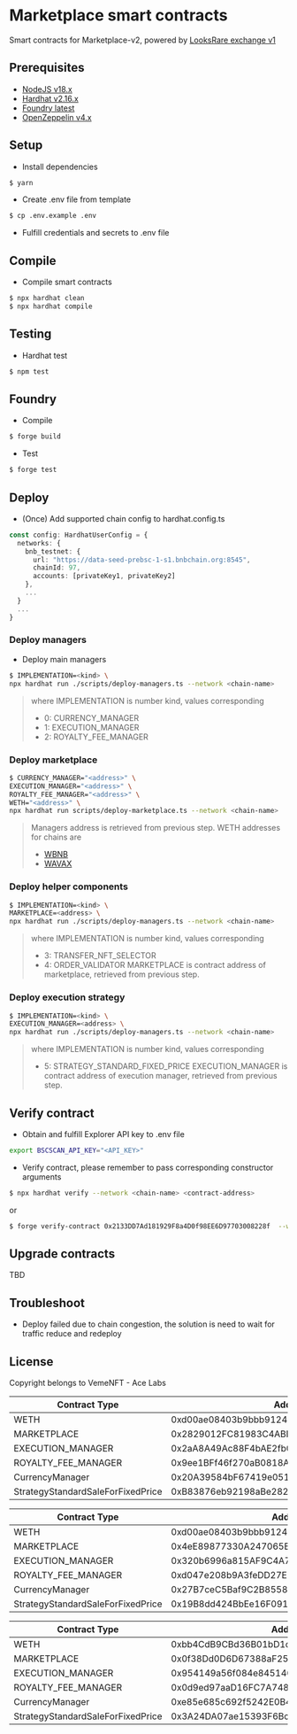 # Marketplace smart contracts
Smart contracts for Marketplace-v2, powered by [LooksRare exchange v1](https://docs.looksrare.org/developers/welcome)

## Prerequisites
- [NodeJS v18.x](https://nodejs.org/en)
- [Hardhat v2.16.x](https://hardhat.org/)
- [Foundry latest](https://book.getfoundry.sh/getting-started/installation)
- [OpenZeppelin v4.x](https://docs.openzeppelin.com/contracts/4.x/)

## Setup
- Install dependencies
```bash
$ yarn
```

- Create .env file from template
```bash
$ cp .env.example .env
```

- Fulfill credentials and secrets to .env file

## Compile
- Compile smart contracts
```bash
$ npx hardhat clean
$ npx hardhat compile
```

## Testing
- Hardhat test
```bash
$ npm test
```

## Foundry
- Compile
```bash
$ forge build
```

- Test
```bash
$ forge test
```

## Deploy
- (Once) Add supported chain config to hardhat.config.ts
```typescript
const config: HardhatUserConfig = {
  networks: {
    bnb_testnet: {
      url: "https://data-seed-prebsc-1-s1.bnbchain.org:8545",
      chainId: 97,
      accounts: [privateKey1, privateKey2]
    },
    ...
  }
  ...
}
```

### Deploy managers
- Deploy main managers
```bash
$ IMPLEMENTATION=<kind> \
npx hardhat run ./scripts/deploy-managers.ts --network <chain-name>
```

>   where IMPLEMENTATION is number kind, values corresponding
>   - 0: CURRENCY_MANAGER
>   - 1: EXECUTION_MANAGER
>   - 2: ROYALTY_FEE_MANAGER

### Deploy marketplace
```bash
$ CURRENCY_MANAGER="<address>" \
EXECUTION_MANAGER="<address>" \
ROYALTY_FEE_MANAGER="<address>" \
WETH="<address>" \
npx hardhat run scripts/deploy-marketplace.ts --network <chain-name>
```

> Managers address is retrieved from previous step.
> WETH addresses for chains are
> - [WBNB](https://testnet.bscscan.com/address/0xae13d989dac2f0debff460ac112a837c89baa7cd)
> - [WAVAX](https://testnet.snowtrace.io/address/0xd00ae08403b9bbb9124bb305c09058e32c39a48c)

### Deploy helper components
```bash
$ IMPLEMENTATION=<kind> \
MARKETPLACE=<address> \
npx hardhat run ./scripts/deploy-managers.ts --network <chain-name>
```

>   where IMPLEMENTATION is number kind, values corresponding
>   - 3: TRANSFER_NFT_SELECTOR
>   - 4: ORDER_VALIDATOR
>   MARKETPLACE is contract address of marketplace, retrieved from previous step.

### Deploy execution strategy
```bash
$ IMPLEMENTATION=<kind> \
EXECUTION_MANAGER=<address> \
npx hardhat run ./scripts/deploy-managers.ts --network <chain-name>
```

>   where IMPLEMENTATION is number kind, values corresponding
>   - 5: STRATEGY_STANDARD_FIXED_PRICE
>   EXECUTION_MANAGER is contract address of execution manager, retrieved from previous step.


## Verify contract
- Obtain and fulfill Explorer API key to .env file
```bash
export BSCSCAN_API_KEY="<API_KEY>"
```

- Verify contract, please remember to pass corresponding constructor arguments
```bash
$ npx hardhat verify --network <chain-name> <contract-address>
```
or
```bash
$ forge verify-contract 0x2133DD7Ad181929F8a4D0f98EE6D97703008228f  --watch --chain 43113 contracts/VemoMarket.sol:VemoMarket  --etherscan-api-key "" --num-of-optimizations 200 --compiler-version 0.8.7 --constructor-args
```

## Upgrade contracts
TBD

## Troubleshoot
- Deploy failed due to chain congestion, the solution is need to wait for traffic reduce and redeploy


## License
Copyright belongs to VemeNFT - Ace Labs

| Contract Type                         | Address                                   |
|---------------------------------------|-------------------------------------------|
| WETH                                  | 0xd00ae08403b9bbb9124bb305c09058e32c39a48c |
| MARKETPLACE                           | 0x2829012FC81983C4ABD08A53d5243F05CAc4bb0D |
| EXECUTION_MANAGER                     | 0x2aA8A49Ac88F4bAE2fb0C7517dDB4a3aD57348da |
| ROYALTY_FEE_MANAGER                   | 0x9ee1BFf46f270aB0818A6Ae9b7083Df40f9BeaA4 |
| CurrencyManager                       | 0x20A39584bF67419e051111a87678606f84c07Eff |
| StrategyStandardSaleForFixedPrice     | 0xB83876eb92198aBe282489f79740113050483D8c |



| Contract Type                         | Address                                   |
|---------------------------------------|-------------------------------------------|
| WETH                                  | 0xd00ae08403b9bbb9124bb305c09058e32c39a48c |
| MARKETPLACE                           | 0x4eE89877330A247065E6E340BB914B3bba304d3e |
| EXECUTION_MANAGER                     | 0x320b6996a815AF9C4A773fD59A3130994a8daC2b |
| ROYALTY_FEE_MANAGER                   | 0xd047e208b9A3feDD27ED361586C9827C91c0093d |
| CurrencyManager                       | 0x27B7ceC5Baf9C2B8558Ff4c5e2F8B5e57FCfFE11 |
| StrategyStandardSaleForFixedPrice     | 0x19B8dd424BbEe16F091628a415f58cBCd438c429 |



| Contract Type                         | Address                                   |
|---------------------------------------|-------------------------------------------|
| WETH                                  | 0xbb4CdB9CBd36B01bD1cBaEBF2De08d9173bc095c |
| MARKETPLACE                           | 0x0f38Dd0D6D67388aF2575736629c5F8a9D81C8aA |
| EXECUTION_MANAGER                     | 0x954149a56f084e8451401dceFd0242182EB9954c |
| ROYALTY_FEE_MANAGER                   | 0x0d9ed97aaD16FC7A748B749423384EA091260f44 |
| CurrencyManager                       | 0xe85e685c692f5242E0B4647895206518a3cdCCed |
| StrategyStandardSaleForFixedPrice     | 0x3A24DA07ae15393F6Bc15a84b296Bc55898a982A |
